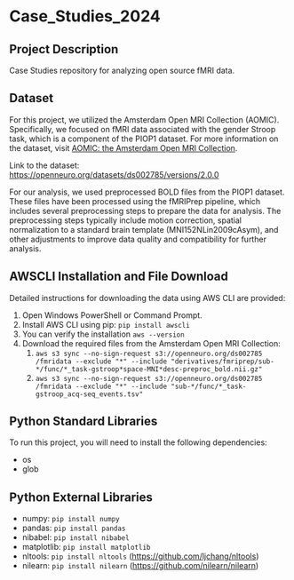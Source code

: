 # Case_Studies_2024

## Project Description
Case Studies repository for analyzing open source fMRI data.

## Dataset 
For this project, we utilized the Amsterdam Open MRI Collection (AOMIC). Specifically, we focused on fMRI data associated with the gender Stroop task, which is a component of the PIOP1 dataset. For more information on the dataset, visit [AOMIC: the Amsterdam Open MRI Collection](https://nilab-uva.github.io/AOMIC.github.io/).

Link to the dataset: https://openneuro.org/datasets/ds002785/versions/2.0.0

For our analysis, we used preprocessed BOLD files from the PIOP1 dataset. These files have been processed using the fMRIPrep pipeline, which includes several preprocessing steps to prepare the data for analysis. The preprocessing steps typically include motion correction, spatial normalization to a standard brain template (MNI152NLin2009cAsym), and other adjustments to improve data quality and compatibility for further analysis.

## AWSCLI Installation and File Download 
Detailed instructions for downloading the data using AWS CLI are provided:
1. Open Windows PowerShell or Command Prompt.
2. Install AWS CLI using pip: `pip install awscli`
3. You can verify the installation `aws --version`
4. Download the required files from the Amsterdam Open MRI Collection:
     1. `aws s3 sync --no-sign-request s3://openneuro.org/ds002785 /fmridata --exclude "*" --include "derivatives/fmriprep/sub-*/func/*_task-gstroop*space-MNI*desc-preproc_bold.nii.gz"`
     2. `aws s3 sync --no-sign-request s3://openneuro.org/ds002785 /fmridata --exclude "*" --include "sub-*/func/*_task-gstroop_acq-seq_events.tsv"
`
## Python Standard Libraries
To run this project, you will need to install the following dependencies:
- os
- glob

## Python External Libraries
- numpy: `pip install numpy`
- pandas: `pip install pandas`
- nibabel: `pip install nibabel`
- matplotlib: `pip install matplotlib`
- nltools: `pip install nltools` (https://github.com/ljchang/nltools)
- nilearn: `pip install nilearn` (https://github.com/nilearn/nilearn)

